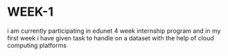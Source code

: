 # WEEK-1
i am currently participating in edunet 4 week internship program and in my first week i have given task to handle on a dataset with the help of cloud computing platforms 
